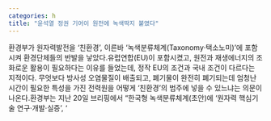```yaml
---
categories: h
title: "윤석열 정권 기어이 원전에 녹색딱지 붙였다"
---
```

환경부가 원자력발전을 ‘친환경’, 이른바 ‘녹색분류체계(Taxonomy‧택소노미)’에 포함시켜 환경단체들의 반발을 낳았다.유럽연합(EU)이 포함시켰고, 원전과 재생에너지의 조화로운 활용이 필요하다는 이유를 들었는데, 정작 EU의 조건과 국내 조건이 다르다는 지적이다. 무엇보다 방사성 오염물질이 배출되고, 폐기물이 완전히 폐기되는데 엄청난 시간이 필요한 특성을 가진 전력원을 어떻게 ‘친환경’의 범주에 넣을 수 있느냐는 의문이 나온다.환경부는 지난 20일 브리핑에서 “한국형 녹색분류체계(초안)에 ‘원자력 핵심기술 연구·개발·실증’, ‘